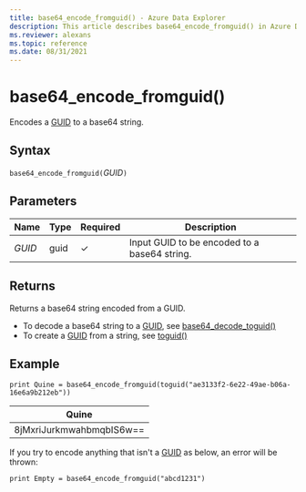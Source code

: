 ```yaml
---
title: base64_encode_fromguid() - Azure Data Explorer
description: This article describes base64_encode_fromguid() in Azure Data Explorer.
ms.reviewer: alexans
ms.topic: reference 
ms.date: 08/31/2021
---
```

# base64_encode_fromguid()

Encodes a [GUID](./scalar-data-types/guid.md) to a base64 string.

## Syntax

`base64_encode_fromguid(`*GUID*`)`

## Parameters

| Name | Type | Required | Description |
|--|--|--|--|
| *GUID* | guid | &check; | Input GUID to be encoded to a base64 string. |

## Returns

Returns a base64 string encoded from a GUID.

* To decode a base64 string to a [GUID](./scalar-data-types/guid.md), see [base64_decode_toguid()](base64-decode-toguid-function.md)
* To create a [GUID](./scalar-data-types/guid.md) from a string, see [toguid()](toguidfunction.md)

## Example

<!-- csl: https://help.kusto.windows.net/Samples -->
```kusto
print Quine = base64_encode_fromguid(toguid("ae3133f2-6e22-49ae-b06a-16e6a9b212eb"))  
```

|Quine|
|-----|
|8jMxriJurkmwahbmqbIS6w==|

If you try to encode anything that isn't a [GUID](./scalar-data-types/guid.md) as below, an error will be thrown:

<!-- csl: https://help.kusto.windows.net/Samples -->
```kusto
print Empty = base64_encode_fromguid("abcd1231")
```
